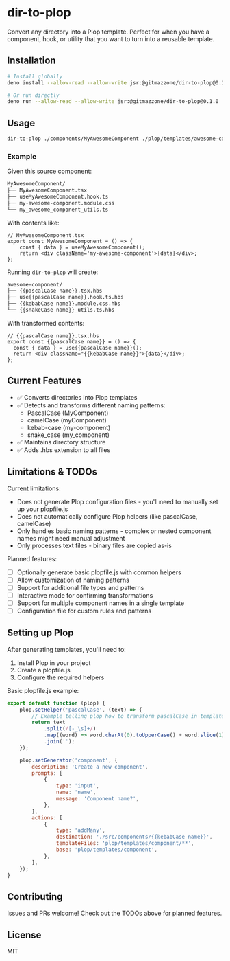 # dir-to-plop

Convert any directory into a Plop template. Perfect for when you have a component, hook, or utility that you want to turn into a reusable template.

## Installation

```bash
# Install globally
deno install --allow-read --allow-write jsr:@gitmazzone/dir-to-plop@0.1.0

# Or run directly
deno run --allow-read --allow-write jsr:@gitmazzone/dir-to-plop@0.1.0 ./source ./output
```

## Usage

```bash
dir-to-plop ./components/MyAwesomeComponent ./plop/templates/awesome-component
```

### Example

Given this source component:

```bash
MyAwesomeComponent/
├── MyAwesomeComponent.tsx
├── useMyAwesomeComponent.hook.ts
├── my-awesome-component.module.css
└── my_awesome_component_utils.ts
```

With contents like:

```tsx
// MyAwesomeComponent.tsx
export const MyAwesomeComponent = () => {
	const { data } = useMyAwesomeComponent();
	return <div className='my-awesome-component'>{data}</div>;
};
```

Running `dir-to-plop` will create:

```bash
awesome-component/
├── {{pascalCase name}}.tsx.hbs
├── use{{pascalCase name}}.hook.ts.hbs
├── {{kebabCase name}}.module.css.hbs
└── {{snakeCase name}}_utils.ts.hbs
```

With transformed contents:

```tsx
// {{pascalCase name}}.tsx.hbs
export const {{pascalCase name}} = () => {
  const { data } = use{{pascalCase name}}();
  return <div className="{{kebabCase name}}">{data}</div>;
};
```

## Current Features

- ✅ Converts directories into Plop templates
- ✅ Detects and transforms different naming patterns:
  - PascalCase (MyComponent)
  - camelCase (myComponent)
  - kebab-case (my-component)
  - snake_case (my_component)
- ✅ Maintains directory structure
- ✅ Adds .hbs extension to all files

## Limitations & TODOs

Current limitations:

- Does not generate Plop configuration files - you'll need to manually set up your plopfile.js
- Does not automatically configure Plop helpers (like pascalCase, camelCase)
- Only handles basic naming patterns - complex or nested component names might need manual adjustment
- Only processes text files - binary files are copied as-is

Planned features:

- [ ] Optionally generate basic plopfile.js with common helpers
- [ ] Allow customization of naming patterns
- [ ] Support for additional file types and patterns
- [ ] Interactive mode for confirming transformations
- [ ] Support for multiple component names in a single template
- [ ] Configuration file for custom rules and patterns

## Setting up Plop

After generating templates, you'll need to:

1. Install Plop in your project
2. Create a plopfile.js
3. Configure the required helpers

Basic plopfile.js example:

```javascript
export default function (plop) {
	plop.setHelper('pascalCase', (text) => {
		// Example telling plop how to transform pascalCase in templates
		return text
			.split(/[-_\s]+/)
			.map((word) => word.charAt(0).toUpperCase() + word.slice(1).toLowerCase())
			.join('');
	});

	plop.setGenerator('component', {
		description: 'Create a new component',
		prompts: [
			{
				type: 'input',
				name: 'name',
				message: 'Component name?',
			},
		],
		actions: [
			{
				type: 'addMany',
				destination: './src/components/{{kebabCase name}}',
				templateFiles: 'plop/templates/component/**',
				base: 'plop/templates/component',
			},
		],
	});
}
```

## Contributing

Issues and PRs welcome! Check out the TODOs above for planned features.

## License

MIT
